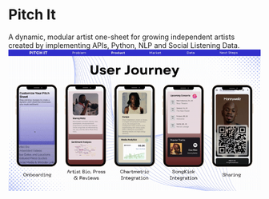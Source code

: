 # Pitch It
A dynamic, modular artist one-sheet for growing independent artists created by implementing APIs, Python, NLP and Social Listening Data.
![Pitch it](https://github.com/aychziel/pitch-it/blob/main/Team5-PitchIt-ezgif.com-video-to-gif-converter.gif)

